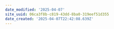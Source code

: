 ```yaml
---
date_modified: '2025-04-07'
site_uuid: 06ca3f8b-c819-43dd-8ba0-319eef51d355
date_created: '2025-04-07T22:42:08.639Z'
---
```


